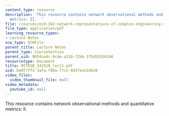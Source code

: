 ```yaml
---
content_type: resource
description: 'This resource contains network observational methods and quantitative
  metrics: II.  '
file: /courses/esd-342-network-representations-of-complex-engineering-systems-spring-2010/be0777f23afaf40a77c28d5feacb4b20_MITESD_342S10_lec11.pdf
file_type: application/pdf
learning_resource_types:
- Lecture Notes
ocw_type: OCWFile
parent_title: Lecture Notes
parent_type: CourseSection
parent_uid: 9034ce4c-0cde-a210-72bb-1f5d55510146
resourcetype: Document
title: MITESD_342S10_lec11.pdf
uid: be0777f2-3afa-f40a-77c2-8d5feacb4b20
video_files:
  video_thumbnail_file: null
video_metadata:
  youtube_id: null
---
```

This resource contains network observational methods and quantitative metrics: II.  

